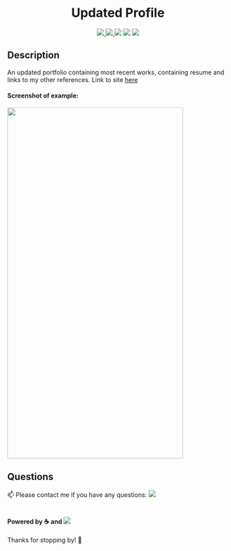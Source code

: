 <h1 align="center">Updated Profile</h1>
<p align="center">
    <a href="https://www.linkedin.com/in/meagan-james-502b78191/">
        <img src="https://img.shields.io/badge/LinkedIn-0077B5?style=for-the-badge&logo=linkedin&logoColor=white" />
    </a>
    <a href="https://github.com/merikettapearl212">
        <img src="https://img.shields.io/badge/Follow-100000?style=for-the-badge&logo=github&logoColor=white" />
    </a>
   <img src="https://img.shields.io/github/repo-size/merikettapearl212/portfolio2-Dev-Mjames?style=for-the-badge" />
  <img src="https://img.shields.io/badge/HTML-239120?style=for-the-badge&logo=html5&logoColor=white" />
  <img src="https://img.shields.io/badge/CSS-239120?&style=for-the-badge&logo=css3&logoColor=white"/>
  
</p>

## Description
An updated portfolio containing most recent works, containing resume and links to my other references.
Link to site <a href="https://merikettapearl212.github.io/megupdated_portfolio/">here</a>


#### Screenshot of example:
<img src="assets/img/portfolio/screencapture-merikettapearl212-github-io-megupdated-portfolio-2021-03-13-18_26_00.png" width="400" height="800">



## Questions
:mailbox: Please contact me if you have any questions:
 [<img src="https://img.shields.io/badge/Gmail-D14836?style=for-the-badge&logo=gmail&logoColor=white" />](mailto:merikettapearl212@gmail.com)
 <br>
 </br>
 

#### Powered by :coffee: and <img src="https://img.shields.io/badge/Spotify-1ED760?&style=for-the-badge&logo=spotify&logoColor=white"/> 

Thanks for stopping by! :vulcan_salute: